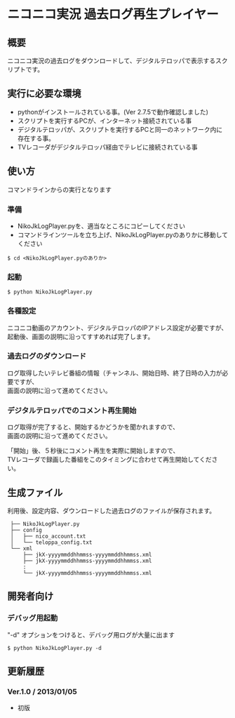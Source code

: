 # ニコニコ実況 過去ログ再生プレイヤー

## 概要
ニコニコ実況の過去ログをダウンロードして、デジタルテロッパで表示するスクリプトです。

## 実行に必要な環境
- pythonがインストールされている事。(Ver 2.7.5で動作確認しました)
- スクリプトを実行するPCが、インターネット接続されている事
- デジタルテロッパが、スクリプトを実行するPCと同一のネットワーク内に存在する事。
- TVレコーダがデジタルテロッパ経由でテレビに接続されている事

## 使い方
コマンドラインからの実行となります

### 準備
- NikoJkLogPlayer.pyを、適当なところにコピーしてください
- コマンドラインツールを立ち上げ、NikoJkLogPlayer.pyのありかに移動してください

```
$ cd <NikoJkLogPlayer.pyのありか> 
```

### 起動
```
$ python NikoJkLogPlayer.py
```

### 各種設定
ニコニコ動画のアカウント、デジタルテロッパのIPアドレス設定が必要ですが、  
起動後、画面の説明に沿ってすすめれば完了します。

### 過去ログのダウンロード
ログ取得したいテレビ番組の情報（チャンネル、開始日時、終了日時の入力が必要ですが、  
画面の説明に沿って進めてください。

### デジタルテロッパでのコメント再生開始
ログ取得が完了すると、開始するかどうかを聞かれますので、  
画面の説明に沿って進めてください。

「開始」後、５秒後にコメント再生を実際に開始しますので、  
TVレコーダで録画した番組をこのタイミングに合わせて再生開始してください。


## 生成ファイル
利用後、設定内容、ダウンロードした過去ログのファイルが保存されます。


     ├── NikoJkLogPlayer.py
     ├── config
     │   ├── nico_account.txt
     │   └── teloppa_config.txt
     └── xml
         ├── jkX-yyyymmddhhmmss-yyyymmddhhmmss.xml
         ├── jkX-yyyymmddhhmmss-yyyymmddhhmmss.xml
         :
         └── jkX-yyyymmddhhmmss-yyyymmddhhmmss.xml


## 開発者向け
### デバッグ用起動
"-d" オプションをつけると、デバッグ用ログが大量に出ます
```
$ python NikoJkLogPlayer.py -d
```

## 更新履歴
### Ver.1.0 / 2013/01/05
- 初版


